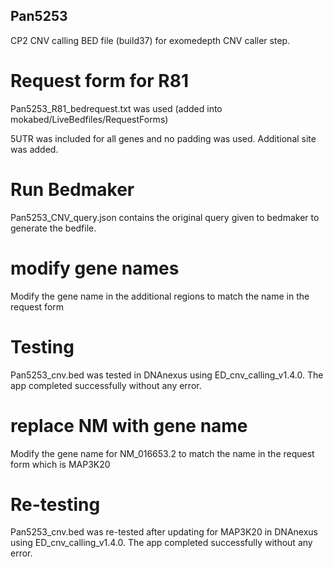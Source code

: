 ## Pan5253

CP2 CNV calling BED file (build37) for exomedepth CNV caller step.

# Request form for R81
Pan5253_R81_bedrequest.txt was used  (added into mokabed/LiveBedfiles/RequestForms)

5UTR was included for all genes and no padding was used. Additional site was added.

# Run Bedmaker
Pan5253_CNV_query.json contains the original query given to bedmaker to generate the bedfile.

# modify gene names
Modify the gene name in the additional regions to match the name in the request form

# Testing
Pan5253_cnv.bed was tested in DNAnexus using ED_cnv_calling_v1.4.0. The app completed successfully without any error.


# replace NM with gene name
Modify the gene name for NM_016653.2 to match the name in the request form which is MAP3K20

# Re-testing
Pan5253_cnv.bed was re-tested after updating for MAP3K20 in DNAnexus using ED_cnv_calling_v1.4.0. The app completed successfully without any error.

